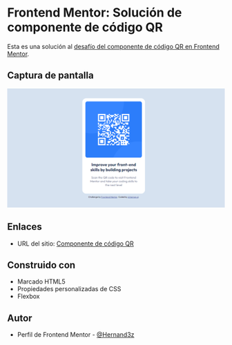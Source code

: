 # Frontend Mentor: Solución de componente de código QR

Esta es una solución al [desafío del componente de código QR en Frontend Mentor](https://www.frontendmentor.io/challenges/qr-code-component-iux_sIO_H).

## Captura de pantalla

![Desktop Design](./design/desktop-design.png)

## Enlaces

- URL del sitio: [Componente de código QR]()

## Construido con

- Marcado HTML5
- Propiedades personalizadas de CSS
- Flexbox

## Autor

- Perfil de Frontend Mentor - [@Hernand3z](https://www.frontendmentor.io/profile/Hernand3z)
